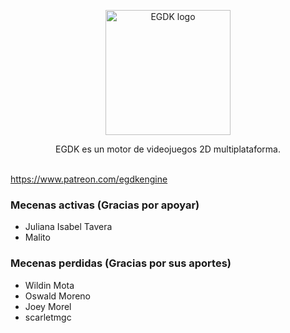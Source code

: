 <p align="center">
<a href="https://egdkengine.com/" target="_blank" rel="noopener noreferrer">
  <img width="200" src="https://egdkengine.com/img/EGDK_CE_l2_b.png" alt="EGDK logo">
</a>
</p>
<p align="center">
EGDK es un motor de videojuegos 2D multiplataforma.</div><br/><br/>
</p>

https://www.patreon.com/egdkengine

### Mecenas activas (Gracias por apoyar)
* Juliana Isabel Tavera
* Malito

### Mecenas perdidas (Gracias por sus aportes)
* Wildin Mota
* Oswald Moreno
* Joey Morel
* scarletmgc

